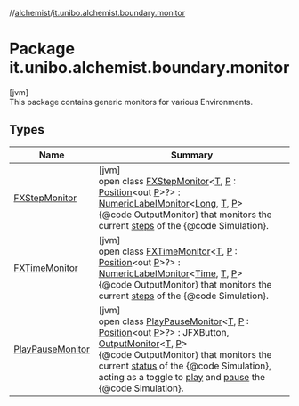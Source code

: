 //[alchemist](../../index.md)/[it.unibo.alchemist.boundary.monitor](index.md)

# Package it.unibo.alchemist.boundary.monitor

[jvm]\
This package contains generic monitors for various Environments.

## Types

| Name | Summary |
|---|---|
| [FXStepMonitor](-f-x-step-monitor/index.md) | [jvm]<br>open class [FXStepMonitor](-f-x-step-monitor/index.md)<[T](-f-x-step-monitor/index.md), [P](-f-x-step-monitor/index.md) : [Position](../it.unibo.alchemist.model.interfaces/-position/index.md)<out [P](../it.unibo.alchemist.boundary.monitor.generic/-numeric-label-monitor/index.md)>?> : [NumericLabelMonitor](../it.unibo.alchemist.boundary.monitor.generic/-numeric-label-monitor/index.md)<[Long](https://docs.oracle.com/javase/8/docs/api/java/lang/Long.html), [T](../it.unibo.alchemist.boundary.monitor.generic/-numeric-label-monitor/index.md), [P](../it.unibo.alchemist.boundary.monitor.generic/-numeric-label-monitor/index.md)> <br>{@code OutputMonitor} that monitors the current [steps](../it.unibo.alchemist.core.interfaces/-simulation/get-step.md) of the {@code Simulation}. |
| [FXTimeMonitor](-f-x-time-monitor/index.md) | [jvm]<br>open class [FXTimeMonitor](-f-x-time-monitor/index.md)<[T](-f-x-time-monitor/index.md), [P](-f-x-time-monitor/index.md) : [Position](../it.unibo.alchemist.model.interfaces/-position/index.md)<out [P](../it.unibo.alchemist.boundary.monitor.generic/-numeric-label-monitor/index.md)>?> : [NumericLabelMonitor](../it.unibo.alchemist.boundary.monitor.generic/-numeric-label-monitor/index.md)<[Time](../it.unibo.alchemist.model.interfaces/-time/index.md), [T](../it.unibo.alchemist.boundary.monitor.generic/-numeric-label-monitor/index.md), [P](../it.unibo.alchemist.boundary.monitor.generic/-numeric-label-monitor/index.md)> <br>{@code OutputMonitor} that monitors the current [steps](../it.unibo.alchemist.core.interfaces/-simulation/get-step.md) of the {@code Simulation}. |
| [PlayPauseMonitor](-play-pause-monitor/index.md) | [jvm]<br>open class [PlayPauseMonitor](-play-pause-monitor/index.md)<[T](-play-pause-monitor/index.md), [P](-play-pause-monitor/index.md) : [Position](../it.unibo.alchemist.model.interfaces/-position/index.md)<out [P](../it.unibo.alchemist.boundary.monitor.generic/-numeric-label-monitor/index.md)>?> : JFXButton, [OutputMonitor](../it.unibo.alchemist.boundary.interfaces/-output-monitor/index.md)<[T](../it.unibo.alchemist.boundary.monitor.generic/-numeric-label-monitor/index.md), [P](../it.unibo.alchemist.boundary.monitor.generic/-numeric-label-monitor/index.md)> <br>{@code OutputMonitor} that monitors the current [status](../it.unibo.alchemist.core.interfaces/-status/index.md) of the {@code Simulation}, acting as a toggle to [play](../it.unibo.alchemist.core.interfaces/-simulation/play.md) and [pause](../it.unibo.alchemist.core.interfaces/-simulation/pause.md) the {@code Simulation}. |
